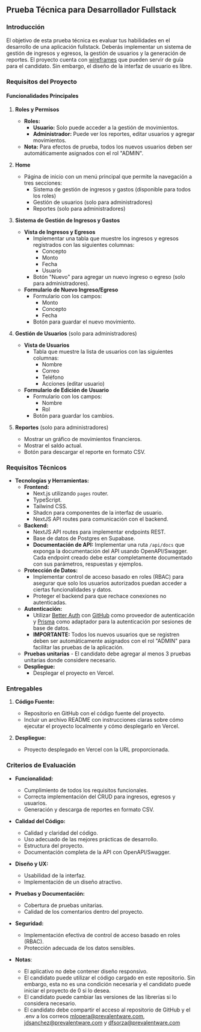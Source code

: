 ## Prueba Técnica para Desarrollador Fullstack

### Introducción

El objetivo de esta prueba técnica es evaluar tus habilidades en el desarrollo de una aplicación fullstack. Deberás implementar un sistema de gestión de ingresos y egresos, la gestión de usuarios y la generación de reportes. El proyecto cuenta con [wireframes](<https://www.figma.com/design/2PINjveveJJ9ZAAwxwNoRK/Wireframes-(Copy)?node-id=0-1&t=6q0Q0id8YnjH9fJt-1>) que pueden servir de guía para el candidato. Sin embargo, el diseño de la interfaz de usuario es libre.

### Requisitos del Proyecto

#### Funcionalidades Principales

1. **Roles y Permisos**
   - **Roles:**
     - **Usuario:** Solo puede acceder a la gestión de movimientos.
     - **Administrador:** Puede ver los reportes, editar usuarios y agregar movimientos.
   - **Nota:** Para efectos de prueba, todos los nuevos usuarios deben ser automáticamente asignados con el rol "ADMIN".

2. **Home**
   - Página de inicio con un menú principal que permite la navegación a tres secciones:
     - Sistema de gestión de ingresos y gastos (disponible para todos los roles)
     - Gestión de usuarios (solo para administradores)
     - Reportes (solo para administradores)

3. **Sistema de Gestión de Ingresos y Gastos**
   - **Vista de Ingresos y Egresos**
     - Implementar una tabla que muestre los ingresos y egresos registrados con las siguientes columnas:
       - Concepto
       - Monto
       - Fecha
       - Usuario
     - Botón "Nuevo" para agregar un nuevo ingreso o egreso (solo para administradores).
   - **Formulario de Nuevo Ingreso/Egreso**
     - Formulario con los campos:
       - Monto
       - Concepto
       - Fecha
     - Botón para guardar el nuevo movimiento.

4. **Gestión de Usuarios** (solo para administradores)
   - **Vista de Usuarios**
     - Tabla que muestre la lista de usuarios con las siguientes columnas:
       - Nombre
       - Correo
       - Teléfono
       - Acciones (editar usuario)
   - **Formulario de Edición de Usuario**
     - Formulario con los campos:
       - Nombre
       - Rol
     - Botón para guardar los cambios.

5. **Reportes** (solo para administradores)
   - Mostrar un gráfico de movimientos financieros.
   - Mostrar el saldo actual.
   - Botón para descargar el reporte en formato CSV.

### Requisitos Técnicos

- **Tecnologías y Herramientas:**
  - **Frontend:**
    - Next.js utilizando `pages` router.
    - TypeScript.
    - Tailwind CSS.
    - Shadcn para componentes de la interfaz de usuario.
    - NextJS API routes para comunicación con el backend.
  - **Backend:**
    - NextJS API routes para implementar endpoints REST.
    - Base de datos de Postgres en Supabase.
     - **Documentación de API:** Implementar una ruta `/api/docs` que exponga la documentación del API usando OpenAPI/Swagger. Cada endpoint creado debe estar completamente documentado con sus parámetros, respuestas y ejemplos.
   - **Protección de Datos:**
     - Implementar control de acceso basado en roles (RBAC) para asegurar que solo los usuarios autorizados puedan acceder a ciertas funcionalidades y datos.
     - Proteger el backend para que rechace conexiones no autenticadas.
   - **Autenticación:**
     - Utilizar [Better Auth](https://www.better-auth.com/) con [GitHub](https://github.com/settings/developers) como proveedor de autenticación y [Prisma](https://prisma.io) como adaptador para la autenticación por sesiones de base de datos.
     - **IMPORTANTE:** Todos los nuevos usuarios que se registren deben ser automáticamente asignados con el rol "ADMIN" para facilitar las pruebas de la aplicación.
   - **Pruebas unitarias**  - El candidato debe agregar al menos 3 pruebas unitarias donde considere necesario.
  - **Despliegue:**
    - Desplegar el proyecto en Vercel.

### Entregables

1. **Código Fuente:**
   - Repositorio en GitHub con el código fuente del proyecto.
   - Incluir un archivo README con instrucciones claras sobre cómo ejecutar el proyecto localmente y cómo desplegarlo en Vercel.

2. **Despliegue:**
   - Proyecto desplegado en Vercel con la URL proporcionada.

### Criterios de Evaluación

- **Funcionalidad:**
  - Cumplimiento de todos los requisitos funcionales.
  - Correcta implementación del CRUD para ingresos, egresos y usuarios.
  - Generación y descarga de reportes en formato CSV.

- **Calidad del Código:**
  - Calidad y claridad del código.
  - Uso adecuado de las mejores prácticas de desarrollo.
  - Estructura del proyecto.
  - Documentación completa de la API con OpenAPI/Swagger.

- **Diseño y UX:**
  - Usabilidad de la interfaz.
  - Implementación de un diseño atractivo.

- **Pruebas y Documentación:**
  - Cobertura de pruebas unitarias.
  - Calidad de los comentarios dentro del proyecto.

- **Seguridad:**
  - Implementación efectiva de control de acceso basado en roles (RBAC).
  - Protección adecuada de los datos sensibles.

- **Notas**:
  - El aplicativo no debe contener diseño responsivo.
  - El candidato puede utilizar el código cargado en este repositorio. Sin embargo, esta no es una condición necesaria y el candidato puede iniciar el proyecto de 0 si lo desea.
  - El candidato puede cambiar las versiones de las librerías si lo considera necesario.
  - El candidato debe compartir el acceso al repositorio de GitHub y el .env a los correos mlopera@prevalentware.com, jdsanchez@prevalentware.com y dfsorza@prevalentware.com
